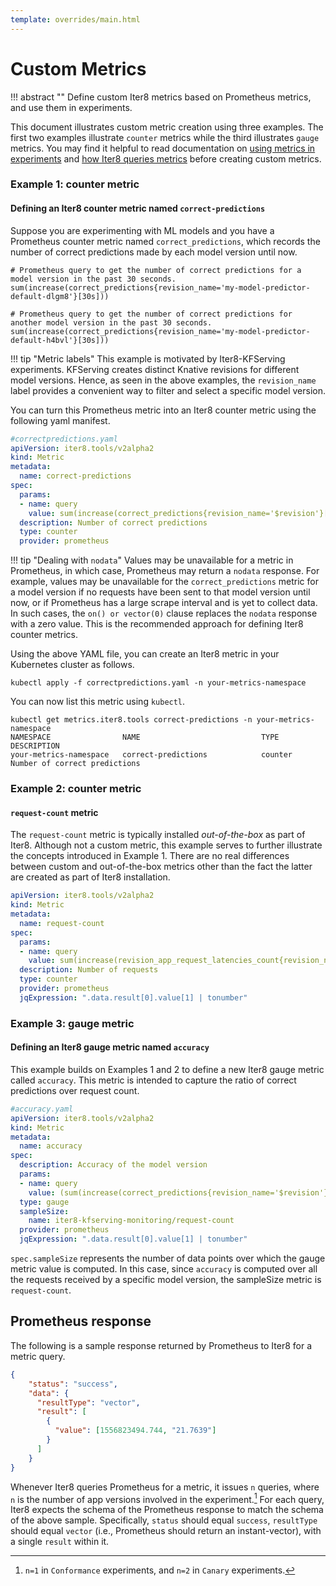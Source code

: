 ```yaml
---
template: overrides/main.html
---
```


# Custom Metrics

!!! abstract ""
    Define custom Iter8 metrics based on Prometheus metrics, and use them in experiments.

This document illustrates custom metric creation using three examples. The first two examples illustrate `counter` metrics while the third illustrates `gauge` metrics. You may find it helpful to read documentation on [using metrics in experiments](/reference/metrics/using-metrics) and [how Iter8 queries metrics](/reference/metrics/how-iter8-queries-metrics) before creating custom metrics.

### Example 1: counter metric

#### Defining an Iter8 counter metric named `correct-predictions`
Suppose you are experimenting with ML models and you have a Prometheus counter metric named `correct_predictions`, which records the number of correct predictions made by each model version until now.
```shell
# Prometheus query to get the number of correct predictions for a model version in the past 30 seconds.
sum(increase(correct_predictions{revision_name='my-model-predictor-default-dlgm8'}[30s]))
```
```shell
# Prometheus query to get the number of correct predictions for another model version in the past 30 seconds.
sum(increase(correct_predictions{revision_name='my-model-predictor-default-h4bvl'}[30s]))
```

!!! tip "Metric labels"
    This example is motivated by Iter8-KFServing experiments. KFServing creates distinct Knative revisions for different model versions. Hence, as seen in the above examples, the `revision_name` label provides a convenient way to filter and select a specific model version.

You can turn this Prometheus metric into an Iter8 counter metric using the following yaml manifest.
```yaml
#correctpredictions.yaml
apiVersion: iter8.tools/v2alpha2
kind: Metric
metadata:
  name: correct-predictions
spec:
  params:
  - name: query
    value: sum(increase(correct_predictions{revision_name='$revision'}[$elapsedTime])) or on() vector(0)
  description: Number of correct predictions
  type: counter
  provider: prometheus
```

!!! tip "Dealing with `nodata`"
    Values may be unavailable for a metric in Prometheus, in which case, Prometheus may return a `nodata` response. For example, values may be unavailable for the `correct_predictions` metric for a model version if no requests have been sent to that model version until now, or if Prometheus has a large scrape interval and is yet to collect data. In such cases, the `on() or vector(0)` clause replaces the `nodata` response with a zero value. This is the recommended approach for defining Iter8 counter metrics.


Using the above YAML file, you can create an Iter8 metric in your Kubernetes cluster as follows.
```shell
kubectl apply -f correctpredictions.yaml -n your-metrics-namespace
```

You can now list this metric using `kubectl`.
```shell
kubectl get metrics.iter8.tools correct-predictions -n your-metrics-namespace
NAMESPACE                NAME                           TYPE      DESCRIPTION
your-metrics-namespace   correct-predictions            counter   Number of correct predictions
```

### Example 2: counter metric

#### `request-count` metric
The `request-count` metric is typically installed *out-of-the-box* as part of Iter8. Although not a custom metric, this example serves to further illustrate the concepts introduced in Example 1. There are no real differences between custom and out-of-the-box metrics other than the fact the latter are created as part of Iter8 installation.
```yaml
apiVersion: iter8.tools/v2alpha2
kind: Metric
metadata:
  name: request-count
spec:
  params:
  - name: query
    value: sum(increase(revision_app_request_latencies_count{revision_name='$revision'}[$elapsedTime])) or on() vector(0)
  description: Number of requests
  type: counter
  provider: prometheus
  jqExpression: ".data.result[0].value[1] | tonumber"
```

### Example 3: gauge metric

#### Defining an Iter8 gauge metric named `accuracy`
This example builds on Examples 1 and 2 to define a new Iter8 gauge metric called `accuracy`. This metric is intended to capture the ratio of correct predictions over request count.
```yaml
#accuracy.yaml
apiVersion: iter8.tools/v2alpha2
kind: Metric
metadata:
  name: accuracy
spec:
  description: Accuracy of the model version
  params:
  - name: query
    value: (sum(increase(correct_predictions{revision_name='$revision'}[$elapsedTime])) or on() vector(0)) / (sum(increase(revision_app_request_latencies_count{revision_name='$revision'}[$elapsedTime])) or on() vector(0))
  type: gauge
  sampleSize: 
    name: iter8-kfserving-monitoring/request-count
  provider: prometheus
  jqExpression: ".data.result[0].value[1] | tonumber"
```

`spec.sampleSize` represents the number of data points over which the gauge metric value is computed. In this case, since `accuracy` is computed over all the requests received by a specific model version, the sampleSize metric is `request-count`.

## Prometheus response
The following is a sample response returned by Prometheus to Iter8 for a metric query.
```json
{
    "status": "success",
    "data": {
      "resultType": "vector",
      "result": [
        {
          "value": [1556823494.744, "21.7639"]
        }
      ]
    }
}
```
Whenever Iter8 queries Prometheus for a metric, it issues `n` queries, where `n` is the number of app versions involved in the experiment.[^1] For each query, Iter8 expects the schema of the Prometheus response to match the schema of the above sample. Specifically, `status` should equal `success`, `resultType` should equal `vector` (i.e., Prometheus should return an instant-vector), with a single `result` within it.

[^1]: `n=1` in `Conformance` experiments, and `n=2` in `Canary` experiments.
